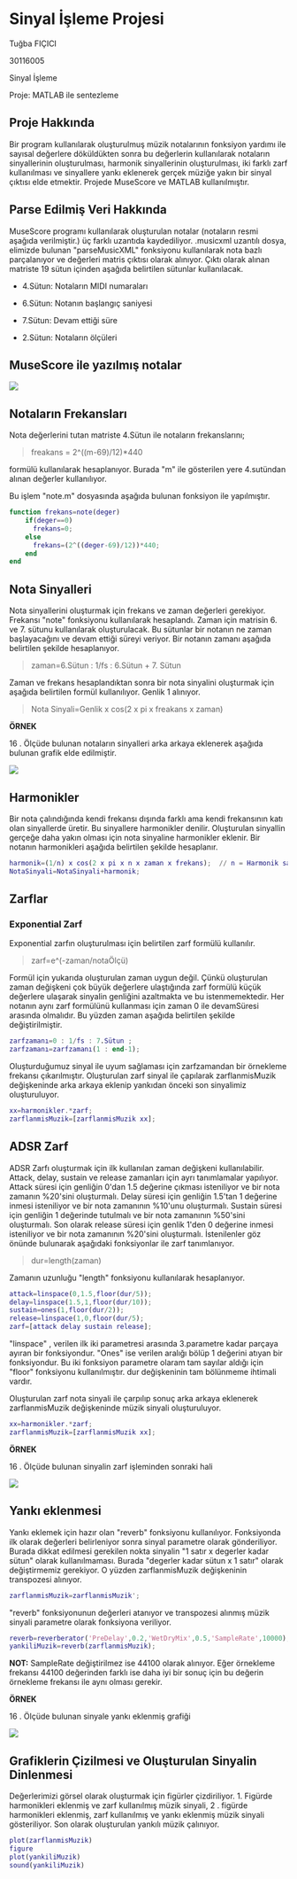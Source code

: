 # Sinyal İşleme Projesi

Tuğba FIÇICI

30116005

Sinyal İşleme

Proje: MATLAB ile sentezleme

## Proje Hakkında

Bir program kullanılarak oluşturulmuş müzik notalarının fonksiyon yardımı ile sayısal değerlere döküldükten sonra bu  değerlerin kullanılarak notaların sinyallerinin oluşturulması, harmonik sinyallerinin oluşturulması, iki farklı zarf kullanılması ve sinyallere yankı eklenerek gerçek müziğe yakın bir sinyal çıktısı elde etmektir. Projede MuseScore ve MATLAB kullanılmıştır.

## Parse Edilmiş Veri Hakkında

MuseScore programı kullanılarak oluşturulan notalar (notaların resmi aşağıda verilmiştir.) üç farklı uzantıda kaydediliyor. .musicxml uzantılı dosya, elimizde bulunan "parseMusicXML" fonksiyonu kullanılarak nota bazlı parçalanıyor ve değerleri matris çıktısı olarak alınıyor. Çıktı olarak alınan matriste 19 sütun içinden aşağıda belirtilen sütunlar kullanılacak.

- 4.Sütun: Notaların MIDI numaraları

- 6.Sütun: Notanın başlangıç saniyesi

- 7.Sütun: Devam ettiği süre

- 2.Sütun: Notaların ölçüleri

## MuseScore ile yazılmış notalar

![](muzik/nota-1.png)

## Notaların Frekansları

Nota değerlerini tutan matriste 4.Sütun ile notaların frekanslarını;

>freakans = 2^((m-69)/12)*440 

formülü kullanılarak hesaplanıyor. Burada "m" ile gösterilen yere 4.sutündan alınan değerler kullanılıyor. 

Bu işlem "note.m" dosyasında aşağıda bulunan fonksiyon ile yapılmıştır.
```matlab
function frekans=note(deger)
    if(deger==0) 
      frekans=0;          
    else
      frekans=(2^((deger-69)/12))*440;
    end
end
```
## Nota Sinyalleri

Nota sinyallerini oluşturmak için frekans ve zaman değerleri gerekiyor. Frekansı "note" fonksiyonu kullanılarak hesaplandı. Zaman için matrisin 6. ve 7. sütunu kullanılarak oluşturulacak. Bu sütunlar bir notanın ne zaman başlayacağını ve devam ettiği süreyi veriyor. Bir notanın  zamanı aşağıda belirtilen şekilde hesaplanıyor.

>zaman=6.Sütun : 1/fs : 6.Sütun + 7. Sütun

Zaman ve frekans hesaplandıktan sonra bir nota sinyalini oluşturmak için aşağıda belirtilen formül kullanılıyor. Genlik 1 alınıyor.

>Nota Sinyali=Genlik x cos(2 x pi x freakans x zaman)

__ÖRNEK__

16 . Ölçüde bulunan notaların sinyalleri arka arkaya eklenerek aşağıda bulunan grafik elde edilmiştir.

![](olcu/figure-1.png)

## Harmonikler

Bir nota çalındığında kendi frekansı dışında farklı ama kendi frekansının katı olan sinyallerde üretir. Bu sinyallere harmonikler denilir. Oluşturulan sinyallin gerçeğe daha yakın olması için nota sinyaline harmonikler eklenir. Bir notanın harmonikleri aşağıda belirtilen şekilde hesaplanır.

```matlab
harmonik=(1/n) x cos(2 x pi x n x zaman x frekans);  // n = Harmonik sayısı
NotaSinyali=NotaSinyali+harmonik;
```
## Zarflar

### Exponential Zarf

Exponential zarfın oluşturulması için belirtilen zarf formülü kullanılır.

>zarf=e^(-zaman/notaÖlçü)

Formül için yukarıda oluşturulan zaman uygun değil. Çünkü oluşturulan zaman değişkeni çok büyük değerlere ulaştığında zarf formülü küçük değerlere ulaşarak sinyalin genliğini azaltmakta ve bu istenmemektedir. Her notanın aynı zarf formülünü kullanması için zaman 0 ile devamSüresi arasında olmalıdır. Bu yüzden zaman aşağıda belirtilen şekilde değiştirilmiştir.

```matlab
zarfzamanı=0 : 1/fs : 7.Sütun ;
zarfzamanı=zarfzamanı(1 : end-1);
```

Oluşturduğumuz sinyal ile uyum sağlaması için zarfzamandan bir örnekleme frekansı çıkarılmıştır.
Oluşturulan zarf sinyal ile çapılarak zarflanmisMuzik değişkeninde arka arkaya eklenip yankıdan önceki son sinyalimiz oluşturuluyor.

```matlab
xx=harmonikler.*zarf;
zarflanmisMuzik=[zarflanmisMuzik xx];
```

## ADSR Zarf

ADSR Zarfı oluşturmak için ilk kullanılan zaman değişkeni kullanılabilir. Attack, delay, sustain ve release zamanları için ayrı tanımlamalar yapılıyor. Attack süresi için genliğin 0'dan 1.5 değerine çıkması isteniliyor ve  bir nota zamanın %20'sini oluşturmalı. Delay süresi için genliğin 1.5'tan 1 değerine inmesi isteniliyor ve bir nota zamanının %10'unu oluşturmalı. Sustain süresi için genliğin 1 değerinde tutulmalı ve bir nota zamanının %50'sini oluşturmalı. Son olarak release süresi için genlik 1'den 0 değerine inmesi isteniliyor ve bir nota zamanının %20'sini oluşturmalı. İstenilenler göz önünde bulunarak aşağıdaki fonksiyonlar ile zarf tanımlanıyor.

>dur=length(zaman)

Zamanın uzunluğu  "length" fonksiyonu kullanılarak hesaplanıyor.
 
```matlab
attack=linspace(0,1.5,floor(dur/5));
delay=linspace(1.5,1,floor(dur/10));
sustain=ones(1,floor(dur/2));
release=linspace(1,0,floor(dur/5);
zarf=[attack delay sustain release];
```

"linspace" , verilen ilk iki parametresi arasında 3.parametre kadar parçaya ayıran bir fonksiyondur. "Ones" ise verilen aralığı bölüp 1 değerini atıyan bir fonksiyondur. Bu iki fonksiyon parametre olaram tam sayılar aldığı için "floor" fonksiyonu kullanılmıştır. dur değişkeninin tam bölünmeme ihtimali vardır.

Oluşturulan zarf nota sinyali ile çarpılıp sonuç arka arkaya eklenerek zarflanmisMuzik değişkeninde müzik sinyali oluşturuluyor.

```matlab
xx=harmonikler.*zarf;
zarflanmisMuzik=[zarflanmisMuzik xx];
```
__ÖRNEK__

16 . Ölçüde bulunan sinyalin zarf işleminden sonraki hali

![](olcu/figure-2.png)

## Yankı eklenmesi

Yankı eklemek için hazır olan "reverb" fonksiyonu kullanılıyor.  Fonksiyonda ilk olarak değerleri belirleniyor sonra sinyal parametre olarak gönderiliyor. Burada dikkat edilmesi gerekilen nokta sinyalin "1 satır x degerler kadar sütun" olarak kullanılmaması. Burada "degerler kadar sütun x 1 satır" olarak değiştirmemiz gerekiyor. O yüzden zarflanmisMuzik değişkeninin transpozesi alınıyor.

```matlab
zarflanmisMuzik=zarflanmisMuzik';
```

"reverb" fonksiyonunun değerleri atanıyor ve transpozesi alınmış müzik sinyali parametre olarak fonksiyona veriliyor.

```matlab
reverb=reverberator('PreDelay',0.2,'WetDryMix',0.5,'SampleRate',10000); 
yankiliMuzik=reverb(zarflanmisMuzik);
```

__NOT:__ SampleRate değiştirilmez ise 44100 olarak alınıyor. Eğer örnekleme frekansı 44100 değerinden farklı ise daha iyi bir sonuç için bu değerin örnekleme frekansı ile aynı olması gerekir.

__ÖRNEK__

16 . Ölçüde bulunan sinyale yankı eklenmiş grafiği

![](olcu/figure-3.png)

## Grafiklerin Çizilmesi ve Oluşturulan Sinyalin Dinlenmesi

Değerlerimizi görsel olarak oluşturmak için figürler çizdiriliyor. 1. Figürde harmonikleri eklenmiş ve zarf kullanılmış müzik sinyali, 2 . figürde harmonikleri eklenmiş, zarf kullanılmış ve yankı eklenmiş müzik sinyali gösteriliyor. Son olarak oluşturulan yankılı müzik çalınıyor.

```matlab
plot(zarflanmisMuzik)
figure
plot(yankiliMuzik)
sound(yankiliMuzik)
```


